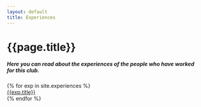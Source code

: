 ```yaml
---
layout: default
title: Experiences
---
```

<h1 class="center-align">{{page.title}}</h1>
<div class="container">
<h5>Here you can read about the experiences of the people who have worked for this club.</h5>
{% for exp in site.experiences %}
<div class="card hoverable">
<a href={{site.baseurl}}{{exp.url}}>{{exp.title}}</a>
</div>
{% endfor %}
</div>
